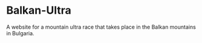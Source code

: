 # Balkan-Ultra
A website for a mountain ultra race that takes place in the Balkan mountains in Bulgaria.
